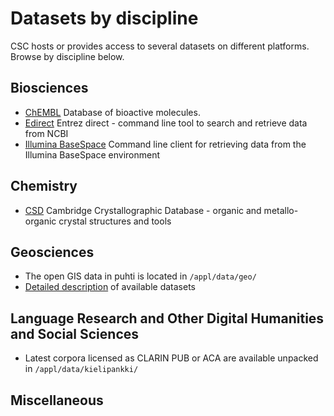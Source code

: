 # Datasets by discipline

CSC hosts or provides access to several datasets on different platforms.
Browse by discipline below.

## Biosciences
* [ChEMBL](../apps/chembl.md) Database of bioactive molecules.
* [Edirect](edirect.md) Entrez direct - command line tool to search and retrieve data from NCBI
* [Illumina BaseSpace](bs.md) Command line client for retrieving data from the Illumina BaseSpace environment
 
## Chemistry
* [CSD](../apps/csd.md) Cambridge Crystallographic Database - organic and metallo-organic crystal structures and tools

## Geosciences
* The open GIS data in puhti is located in `/appl/data/geo/` 
* [Detailed description](https://research.csc.fi/gis_data_in_csc_computing_env) of available datasets

## Language Research and Other Digital Humanities and Social Sciences
* Latest corpora licensed as CLARIN PUB or ACA are available unpacked in `/appl/data/kielipankki/`

## Miscellaneous
